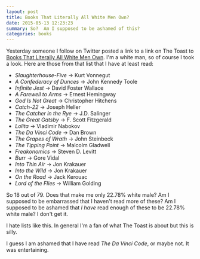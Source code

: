 ```yaml
---
layout: post
title: Books That Literally All White Men Own?
date: 2015-05-13 12:23:23
summary: So?  Am I supposed to be ashamed of this?
categories: books
---
```


Yesterday someone I follow on Twitter posted a link to a link on The Toast to [Books That Literally All White Men Own](http://the-toast.net/2015/05/12/books-that-literally-all-white-men-own/).  I'm a white man, so of course I took a look.  Here are those from that list that I have at least read:

* *Slaughterhouse-Five* &rarr; Kurt Vonnegut
* *A Confederacy of Dunces* &rarr; John Kennedy Toole
* *Infinite Jest* &rarr; David Foster Wallace
* *A Farewell to Arms* &rarr; Ernest Hemingway
* *God Is Not Great* &rarr; Christopher Hitchens
* *Catch-22* &rarr; Joseph Heller
* *The Catcher in the Rye* &rarr; J.D. Salinger
* *The Great Gatsby* &rarr; F. Scott Fitzgerald
* *Lolita* &rarr; Vladimir Nabokov
* *The Da Vinci Code* &rarr; Dan Brown
* *The Grapes of Wrath* &rarr; John Steinbeck
* *The Tipping Point* &rarr; Malcolm Gladwell
* *Freakonomics* &rarr; Steven D. Levitt
* *Burr* &rarr; Gore Vidal
* *Into Thin Air* &rarr; Jon Krakauer
* *Into the Wild* &rarr; Jon Krakauer
* *On the Road* &rarr; Jack Kerouac
* *Lord of the Flies* &rarr; William Golding

So 18 out of 79.  Does that make me only 22.78% white male?  Am I supposed to be embarrassed that I haven't read more of these?  Am I supposed to be ashamed that *I have* read enough of these to be 22.78% white male? I don't get it.  

I hate lists like this. In general I'm a fan of what The Toast is about but this is silly.

I guess I am ashamed that I have read *The Da Vinci Code*, or maybe not.  It was entertaining.

